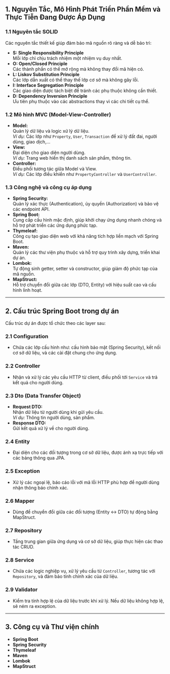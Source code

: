 ## 1. Nguyên Tắc, Mô Hình Phát Triển Phần Mềm và Thực Tiễn Đang Được Áp Dụng

### 1.1 Nguyên tắc SOLID
Các nguyên tắc thiết kế giúp đảm bảo mã nguồn rõ ràng và dễ bảo trì:
- **S: Single Responsibility Principle**  
  Mỗi lớp chỉ chịu trách nhiệm một nhiệm vụ duy nhất.
- **O: Open/Closed Principle**  
  Các thành phần có thể mở rộng mà không thay đổi mã hiện có.
- **L: Liskov Substitution Principle**  
  Các lớp dẫn xuất có thể thay thế lớp cơ sở mà không gây lỗi.
- **I: Interface Segregation Principle**  
  Các giao diện được tách biệt để tránh các phụ thuộc không cần thiết.
- **D: Dependency Inversion Principle**  
  Ưu tiên phụ thuộc vào các abstractions thay vì các chi tiết cụ thể.

### 1.2 Mô hình MVC (Model-View-Controller)
- **Model:**  
  Quản lý dữ liệu và logic xử lý dữ liệu.  
  _Ví dụ:_ Các lớp như `Property`, `User`, `Transaction` để xử lý đất đai, người dùng, giao dịch,…
- **View:**  
  Đại diện cho giao diện người dùng.  
  _Ví dụ:_ Trang web hiển thị danh sách sản phẩm, thông tin.
- **Controller:**  
  Điều phối tương tác giữa Model và View.  
  _Ví dụ:_ Các lớp điều khiển như `PropertyController` và `UserController`.

### 1.3 Công nghệ và công cụ áp dụng
- **Spring Security:**  
  Quản lý xác thực (Authentication), ủy quyền (Authorization) và bảo vệ các endpoint API.
- **Spring Boot:**  
  Cung cấp cấu hình mặc định, giúp khởi chạy ứng dụng nhanh chóng và hỗ trợ phát triển các ứng dụng phức tạp.
- **Thymeleaf:**  
  Công cụ tạo giao diện web với khả năng tích hợp liền mạch với Spring Boot.
- **Maven:**  
  Quản lý các thư viện phụ thuộc và hỗ trợ quy trình xây dựng, triển khai dự án.
- **Lombok:**  
  Tự động sinh getter, setter và constructor, giúp giảm độ phức tạp của mã nguồn.
- **MapStruct:**  
  Hỗ trợ chuyển đổi giữa các lớp (DTO, Entity) với hiệu suất cao và cấu hình linh hoạt.

---

## 2. Cấu trúc Spring Boot trong dự án
Cấu trúc dự án được tổ chức theo các layer sau:

### 2.1 Configuration
- Chứa các lớp cấu hình như: cấu hình bảo mật (Spring Security), kết nối cơ sở dữ liệu, và các cài đặt chung cho ứng dụng.

### 2.2 Controller
- Nhận và xử lý các yêu cầu HTTP từ client, điều phối tới `Service` và trả kết quả cho người dùng.

### 2.3 Dto (Data Transfer Object)
- **Request DTO:**  
  Nhận dữ liệu từ người dùng khi gửi yêu cầu.  
  _Ví dụ:_ Thông tin người dùng, sản phẩm.
- **Response DTO:**  
  Gửi kết quả xử lý về cho người dùng.

### 2.4 Entity
- Đại diện cho các đối tượng trong cơ sở dữ liệu, được ánh xạ trực tiếp với các bảng thông qua JPA.

### 2.5 Exception
- Xử lý các ngoại lệ, báo cáo lỗi với mã lỗi HTTP phù hợp để người dùng nhận thông báo chính xác.

### 2.6 Mapper
- Dùng để chuyển đổi giữa các đối tượng (Entity ↔ DTO) tự động bằng MapStruct.

### 2.7 Repository
- Tầng trung gian giữa ứng dụng và cơ sở dữ liệu, giúp thực hiện các thao tác CRUD.

### 2.8 Service
- Chứa các logic nghiệp vụ, xử lý yêu cầu từ `Controller`, tương tác với `Repository`, và đảm bảo tính chính xác của dữ liệu.

### 2.9 Validator
- Kiểm tra tính hợp lệ của dữ liệu trước khi xử lý. Nếu dữ liệu không hợp lệ, sẽ ném ra exception.

---

## 3. Công cụ và Thư viện chính
- **Spring Boot**  
- **Spring Security**  
- **Thymeleaf**  
- **Maven**  
- **Lombok**  
- **MapStruct**  
